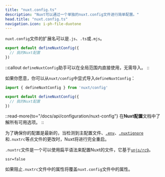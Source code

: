 ```yaml
---
title: "nuxt.config.ts"
description: "Nuxt可以通过一个单独的nuxt.config文件进行简单配置。"
head.title: "nuxt.config.ts"
navigation.icon: i-ph-file-duotone
---
```


`nuxt.config`文件的扩展名可以是`.js`、`.ts`或`.mjs`。

```ts [nuxt.config.ts]
export default defineNuxtConfig({
  // 我的Nuxt配置
})
```


::callout
`defineNuxtConfig`助手可以在全局范围内直接使用，无需导入。
::

如果你愿意，你可以从`nuxt/config`中显式导入`defineNuxtConfig`：

```ts [nuxt.config.ts]
import { defineNuxtConfig } from 'nuxt/config'

export default defineNuxtConfig({
  // 我的Nuxt配置
})
```

::read-more{to="/docs/api/configuration/nuxt-config"}
在**Nuxt配置**文档中了解所有可用选项。
::

为了确保你的配置是最新的，当检测到主配置文件、[`.env`](/docs/guide/directory-structure/env)、[`.nuxtignore`](/docs/guide/directory-structure/nuxtignore)和`.nuxtrc`等点文件的更改时，Nuxt将进行完全重启。

`.nuxtrc`文件是一个可以使用扁平语法来配置Nuxt的文件，它基于[`unjs/rc9`](https://github.com/unjs/rc9)。

``` [.nuxtrc]
ssr=false
```

如果阻止`.nuxtrc`文件中的属性将覆盖`nuxt.config`文件中的属性。
